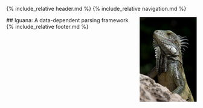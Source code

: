 ---
---

{% include_relative header.md %}
{% include_relative navigation.md %}
    
<div style="width: 70%; height: 50%; float:left;" markdown="1">
## Iguana: A data-dependent parsing framework

</div>

<div style="width: 30%; height: 50%; float:right; margin-top:20; margin-bottom:20;">
    <img src="images/iguana.jpg" width="100%">
</div>


{% include_relative footer.md %}
